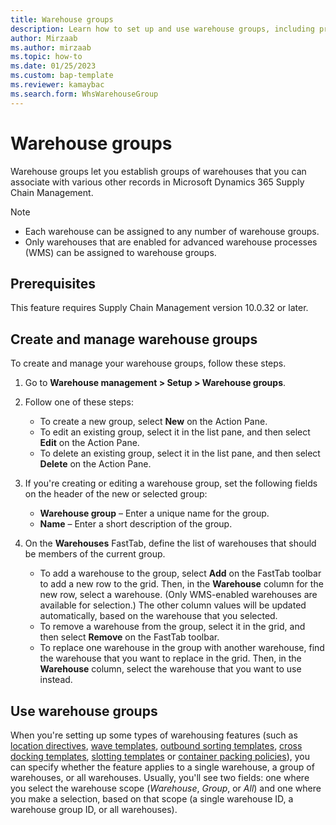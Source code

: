 ```yaml
---
title: Warehouse groups
description: Learn how to set up and use warehouse groups, including prerequisites and a step-by-step process for creating and managing warehouse groups.
author: Mirzaab
ms.author: mirzaab
ms.topic: how-to
ms.date: 01/25/2023
ms.custom: bap-template
ms.reviewer: kamaybac
ms.search.form: WhsWarehouseGroup
---
```


# Warehouse groups

Warehouse groups let you establish groups of warehouses that you can associate with various other records in Microsoft Dynamics 365 Supply Chain Management.

> [!NOTE]
>
> - Each warehouse can be assigned to any number of warehouse groups.
> - Only warehouses that are enabled for advanced warehouse processes (WMS) can be assigned to warehouse groups.

## Prerequisites

This feature requires Supply Chain Management version 10.0.32 or later.

## Create and manage warehouse groups

To create and manage your warehouse groups, follow these steps.

1. Go to **Warehouse management \> Setup \> Warehouse groups**.
1. Follow one of these steps:

    - To create a new group, select **New** on the Action Pane.
    - To edit an existing group, select it in the list pane, and then select **Edit** on the Action Pane.
    - To delete an existing group, select it in the list pane, and then select **Delete** on the Action Pane.

1. If you're creating or editing a warehouse group, set the following fields on the header of the new or selected group:

    - **Warehouse group** – Enter a unique name for the group.
    - **Name** – Enter a short description of the group.

1. On the **Warehouses** FastTab, define the list of warehouses that should be members of the current group.

    - To add a warehouse to the group, select **Add** on the FastTab toolbar to add a new row to the grid. Then, in the **Warehouse** column for the new row, select a warehouse. (Only WMS-enabled warehouses are available for selection.) The other column values will be updated automatically, based on the warehouse that you selected.
    - To remove a warehouse from the group, select it in the grid, and then select **Remove** on the FastTab toolbar.
    - To replace one warehouse in the group with another warehouse, find the warehouse that you want to replace in the grid. Then, in the **Warehouse** column, select the warehouse that you want to use instead.

## Use warehouse groups

When you're setting up some types of warehousing features (such as [location directives](create-location-directive.md), [wave templates](wave-templates.md), [outbound sorting templates](outbound-sorting.md), [cross docking templates](planned-cross-docking.md), [slotting templates](warehouse-slotting.md) or [container packing policies](packing-containers.md)), you can specify whether the feature applies to a single warehouse, a group of warehouses, or all warehouses. Usually, you'll see two fields: one where you select the warehouse scope (*Warehouse*, *Group*, or *All*) and one where you make a selection, based on that scope (a single warehouse ID, a warehouse group ID, or all warehouses).
